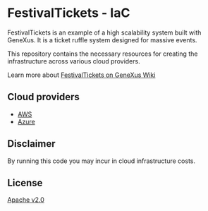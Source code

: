 # FestivalTickets - IaC
FestivalTickets is an example of a high scalability system built with GeneXus. It is a ticket ruffle system designed for massive events.

This repository contains the necessary resources for creating the infrastructure across various cloud providers.

Learn more about [FestivalTickets on GeneXus Wiki](https://wiki.genexus.com/commwiki/servlet/wiki?51266,KB%3AFestivalTickets+-+High+Scalability+Sample)

## Cloud providers
* [AWS](AWS/README.md)
* [Azure](Azure/README.md)

## Disclaimer
By running this code you may incur in cloud infrastructure costs.

## License
[Apache v2.0](LICENSE)
